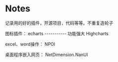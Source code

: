 # Notes
记录用的好的插件，开源项目，代码等等。不重复造轮子


图标插件：
  echarts -----------   功能强大
  Highcharts 
  
excel、word操作：
  NPOI  
  
桌面程序嵌入网页：
  NetDimension.NanUI

